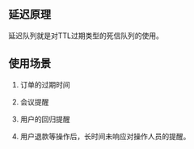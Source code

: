 ## 延迟原理

延迟队列就是对TTL过期类型的死信队列的使用。


## 使用场景

1. 订单的过期时间

2. 会议提醒

3. 用户的回归提醒

4. 用户退款等操作后，长时间未响应对操作人员的提醒。